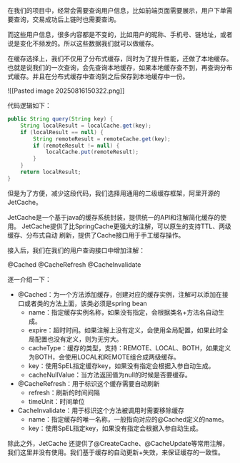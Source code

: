 在我们的项目中，经常会需要查询用户信息，比如前端页面需要展示，用户下单需要查询，交易成功后上链时也需要查询。

而这些用户信息，很多内容都是不变的，比如用户的昵称、手机号、链地址，或者说是变化不频发的。所以这些数据我们就可以做缓存。

在缓存选择上，我们不仅用了分布式缓存，同时为了提升性能，还做了本地缓存。也就是说我们的一次查询，会先查询本地缓存，如果本地缓存查不到，再查询分布式缓存。并且在分布式缓存中查询到之后保存到本地缓存中一份。

![[Pasted image 20250816150322.png]]

代码逻辑如下：

```java
public String query(String key) {
	String localResult = localCache.get(key);
	if (localResult == null) {
		String remoteResult = remoteCache.get(key);
		if (remoteResult != null) {
			localCache.put(remoteResult);
		}
	}
	return localResult;
}
```

但是为了方便，减少这段代码，我们选择用通用的二级缓存框架，阿里开源的 JetCache。

JetCache是一个基于java的缓存系统封装，提供统一的API和注解简化缓存的使用。 JetCache提供了比SpringCache更强大的注解，可以原生的支持TTL、两级缓存、分布式自动
刷新，提供了Cache接口用于手工缓存操作。

接入后，我们在我们的用户查询接口中增加注解：

@Cached
@CacheRefresh
@CacheInvalidate

逐一介绍一下：
- @Cached：为一个方法添加缓存，创建对应的缓存实例，注解可以添加在接口或者类的方法上面，该类必须是spring bean 
	- name：指定缓存实例名称，如果没有指定，会根据类名+方法名自动生成。
	- expire：超时时间。如果注解上没有定义，会使用全局配置，如果此时全局配置也没有定义，则为无穷大。
	- cacheType：缓存的类型，支持：REMOTE、LOCAL、BOTH，如果定义为BOTH，会使用LOCAL和REMOTE组合成两级缓存。
	- key：使用SpEL指定缓存key，如果没有指定会根据入参自动生成。
	- cacheNullValue：当方法返回值为null的时候是否要缓存。
- @CacheRefresh：用于标识这个缓存需要自动刷新
	- refresh：刷新的时间间隔
	- timeUnit：时间单位
- CacheInvalidate：用于标识这个方法被调用时需要移除缓存
	- name：指定缓存的唯一名称，一般指向对应的@Cached定义的name。
	- key：使用SpEL指定key，如果没有指定会根据入参自动生成。

除此之外，JetCache 还提供了@CreateCache、@CacheUpdate等常用注解，我们这里并没有使用。我们基于缓存的自动更新+失效，来保证缓存的一致性。